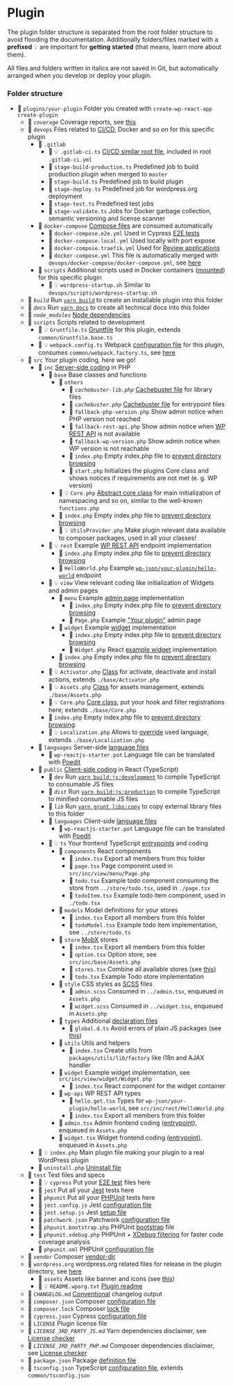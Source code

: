 # Plugin

The plugin folder structure is separated from the root folder structure to avoid flooding the documentation. Additionally folders/files marked with a **prefixed** 💡 are important for **getting started** (that means, learn more about them).

All files and folders written in italics are not saved in Git, but automatically arranged when you develop or deploy your plugin.

### Folder structure

-   📁 `plugins/your-plugin` Folder you created with `create-wp-react-app create-plugin`
    -   📁 _`coverage`_ Coverage reports, see [this](../../advanced/tests.md#coverage)
    -   📁 `devops` Files related to [CI/CD](../../gitlab-integration/predefined-pipeline.md), Docker and so on for this specific plugin
        -   📁 `.gitlab`
            -   📄 💡 `.gitlab-ci.ts` [CI/CD similar root file](../../gitlab-integration/predefined-pipeline.md), included in root `.gitlab-ci.yml`
            -   📄 `stage-build-production.ts` Predefined job to build production plugin when merged to `master`
            -   📄 `stage-build.ts` Predefined job to build plugin
            -   📄 `stage-deploy.ts` Predefined job for wordpress.org deployment
            -   📄 `stage-test.ts` Predefined test jobs
            -   📄 `stage-validate.ts` Jobs for Docker garbage collection, semantic versioning and license scanner
        -   📁 `docker-compose` [Compose files](https://docs.docker.com/compose/compose-file/) are consumed automatically
            -   📄 `docker-compose.e2e.yml` Used in Cypress [E2E tests](../../advanced/tests.md#e2e)
            -   📄 `docker-compose.local.yml` Used locally with port expose
            -   📄 `docker-compose.traefik.yml` Used for [Review applications](../../gitlab-integration/review-applications.md)
            -   📄 `docker-compose.yml` This file is automatically merged with `devops/docker-compose/docker-compose.yml`, see [here](../../advanced/extend-compose-webpack.md#docker-compose)
        -   📁 `scripts` Additional scripts used in Docker containers ([mounted](https://docs.docker.com/compose/compose-file/#volumes)) for this specific plugin
            -   📄 💡 `wordpress-startup.sh` Similar to `devops/scripts/wordpress-startup.sh`
    -   📁 _`build`_ Run [`yarn build`](../available-commands/plugin.md#build) to create an installable plugin into this folder
    -   📁 _`docs`_ Run [`yarn docs`](../available-commands/plugin.md#documentation) to create all technical docs into this folder
    -   📁 _`node_modules`_ [Node dependencies](https://docs.npmjs.com/files/folders.html#node-modules)
    -   📁 `scripts` Scripts related to development
        -   📄 💡 `Gruntfile.ts` [Gruntfile](https://gruntjs.com/sample-gruntfile) for this plugin, extends `common/Gruntfile.base.ts`
        -   📄 💡 `webpack.config.ts` Webpack [configuration file](https://webpack.js.org/configuration/) for this plugin, consumes `common/webpack.factory.ts`, see [here](../../advanced/extend-compose-webpack.md#webpack)
    -   📁 `src` Your plugin coding, here we go!
        -   📁 `inc` [Server-side coding](../../php-development/predefined-classes.md) in PHP
            -   📁 `base` Base classes and functions
                -   📁 `others`
                    -   📄 _`cachebuster-lib.php`_ [Cachebuster file](../../advanced/how-cachebuster-works.md#npm-dependency) for library files
                    -   📄 _`cachebuster.php`_ [Cachebuster file](../../advanced/how-cachebuster-works.md#entrypoints) for entrypoint files
                    -   📄 `fallback-php-version.php` Show admin notice when PHP version not reached
                    -   📄 `fallback-rest-api.php` Show admin notice when [WP REST API](https://developer.wordpress.org/rest-api/) is not available
                    -   📄 `fallback-wp-version.php` Show admin notice when WP version is not reachable
                    -   📄 `index.php` Empty index.php file to [prevent directory browsing](https://wordpress.stackexchange.com/q/114843/83335)
                    -   📄 `start.php` Initializes the plugins Core class and shows notices if requirements are not met (e. g. WP version)
                -   📄 💡 `Core.php` [Abstract core class](../../php-development/predefined-classes.md#core) for main initialization of namespacing and so on, similar to the well-known `functions.php`
                -   📄 `index.php` Empty index.php file to [prevent directory browsing](https://wordpress.stackexchange.com/q/114843/83335)
                -   📄 💡 `UtilsProvider.php` Make plugin relevant data available to composer packages, used in all your classes!
            -   📁 💡 `rest` Example [WP REST API](https://developer.wordpress.org/rest-api/) endpoint implementation
                -   📄 `index.php` Empty index.php file to [prevent directory browsing](https://wordpress.stackexchange.com/q/114843/83335)
                -   📄 `HelloWorld.php` Example [`wp-json/your-plugin/hello-world`](../../php-development/example-implementations.md#rest-endpoint) endpoint
            -   📁 💡 `view` View relevant coding like initialization of Widgets and admin pages
                -   📁 `menu` Example [admin page](https://developer.wordpress.org/reference/functions/add_menu_page/) implementation
                    -   📄 `index.php` Empty index.php file to [prevent directory browsing](https://wordpress.stackexchange.com/q/114843/83335)
                    -   📄 `Page.php` Example ["Your plugin"](../../php-development/example-implementations.md#menu-page) admin page
                -   📁 `widget` Example [widget](https://developer.wordpress.org/reference/hooks/widgets_init/) implementation
                    -   📄 `index.php` Empty index.php file to [prevent directory browsing](https://wordpress.stackexchange.com/q/114843/83335)
                    -   📄 `Widget.php` React [example widget](../../php-development/example-implementations.md#widget) implementation
                -   📄 `index.php` Empty index.php file to [prevent directory browsing](https://wordpress.stackexchange.com/q/114843/83335)
            -   📄 💡 `Activator.php` [Class](../../php-development/predefined-classes.md#activator) for activate, deactivate and install actions, extends `./base/Activator.php`
            -   📄 💡 `Assets.php` [Class](../../php-development/predefined-classes.md#assets) for assets management, extends `./base/Assets.php`
            -   📄 💡 `Core.php` [Core class](../../php-development/predefined-classes.md#core), put your hook and filter registrations here; extends `./base/Core.php`
            -   📄 `index.php` Empty index.php file to [prevent directory browsing](https://wordpress.stackexchange.com/q/114843/83335)
            -   📄 💡 `Localization.php` Allows to [override](../../php-development/predefined-classes.md#localization) used language, extends `./base/Localization.php`
        -   📁 `languages` Server-side [language files](../../php-development/localization.md)
            -   📄 `wp-reactjs-starter.pot` Language file can be translated with [Poedit](https://poedit.net/)
        -   📁 `public` [Client-side coding](../../typescript-development/utils-package.md) in React (TypeScript)
            -   📁 _`dev`_ Run [`yarn build:js:development`](../available-commands/plugin.md#build) to compile TypeScript to consumable JS files
            -   📁 _`dist`_ Run [`yarn build:js:production`](../available-commands/plugin.md#build) to compile TypeScript to minified consumable JS files
            -   📁 _`lib`_ Run [`yarn grunt libs:copy`](../available-commands/plugin.md#development) to copy external library files to this folder
            -   📁 `languages` Client-side [language files](../../typescript-development/localization.md)
                -   📄 `wp-reactjs-starter.pot` Language file can be translated with [Poedit](https://poedit.net/)
            -   📁 💡 `ts` Your frontend TypeScript [entrypoints](../../typescript-development/using-entrypoints.md) and coding
                -   📁 `components` React components
                    -   📄 `index.tsx` Export all members from this folder
                    -   📄 `page.tsx` Page component used in `src/inc/view/menu/Page.php`
                    -   📄 `todo.tsx` Example todo component consuming the store from `../store/todo.tsx`, used in `./page.tsx`
                    -   📄 `todoItem.tsx` Example todo item component, used in `./todo.tsx`
                -   📁 `models` Model definitions for your stores
                    -   📄 `index.tsx` Export all members from this folder
                    -   📄 `todoModel.tsx` Example todo item implementation, see `../store/todo.ts`
                -   📁 `store` [MobX](https://github.com/mobxjs/mobx) stores
                    -   📄 `index.tsx` Export all members from this folder
                    -   📄 `option.tsx` Option store, see `src/inc/base/Assets.php`
                    -   📄 `stores.tsx` Combine all available stores (see [this](https://mobx.js.org/best/store.html#combining-multiple-stores))
                    -   📄 `todo.tsx` Example Todo store implementation
                -   📁 `style` CSS styles as [SCSS](https://sass-lang.com/) files
                    -   📄 `admin.scss` Consumed in `../admin.tsx`, enqueued in `Assets.php`
                    -   📄 `widget.scss` Consumed in `../widget.tsx`, enqueued in `Assets.php`
                -   📁 `types` Additional [declaration files](https://www.typescriptlang.org/docs/handbook/declaration-files/introduction.html)
                    -   📄 `global.d.ts` Avoid errors of plain JS packages (see [this](https://git.io/JeMCt))
                -   📁 `utils` Utils and helpers
                    -   📄 `index.tsx` Create utils from `packages/utils/lib/factory` like i18n and AJAX handler
                -   📁 `widget` Example widget implementation, see `src/inc/view/widget/Widget.php`
                    -   📄 `index.tsx` React component for the widget container
                -   📁 `wp-api` WP REST API types
                    -   📄 `hello.get.tsx` Types for `wp-json/your-plugin/hello-world`, see `src/inc/rest/HelloWorld.php`
                    -   📄 `index.tsx` Export all members from this folder
                -   📄 `admin.tsx` Admin frontend coding ([entrypoint](../../typescript-development/using-entrypoints.md)), enqueued in `Assets.php`
                -   📄 `widget.tsx` Widget frontend coding ([entrypoint](../../typescript-development/using-entrypoints.md)), enqueued in `Assets.php`
        -   📄 💡 `index.php` Main plugin file making your plugin to a real WordPress plugin
        -   📄 `uninstall.php` [Uninstall file](https://developer.wordpress.org/plugins/plugin-basics/uninstall-methods/#method-2-uninstall-php)
    -   📁 `test` Test files and specs
        -   📁 💡 `cypress` Put your [E2E test](../../advanced/tests.md#e2e) files here
        -   📁 `jest` Put all your [Jest](../../advanced/tests.md#jest) tests here
        -   📁 `phpunit` Put all your [PHPUnit](../../advanced/tests.md#phpunit) tests here
        -   📄 `jest.config.js` Jest [configuration file](https://jestjs.io/docs/en/configuration)
        -   📄 `jest.setup.js` Jest [setup file](https://jestjs.io/docs/en/configuration#setupfiles-array)
        -   📄 `patchwork.json` Patchwork [configuration file](http://patchwork2.org/features/)
        -   📄 `phpunit.bootstrap.php` PHPUnit [bootstrap](https://phpunit.readthedocs.io/en/8.4/configuration.html) file
        -   📄 `phpunit.xdebug.php` PHPUnit + [XDebug filtering](<(https://xdebug.org/docs/code_coverage)>) for faster code coverage analysis
        -   📄 `phpunit.xml` PHPUnit [configuration file](https://phpunit.readthedocs.io/en/8.4/configuration.html)
    -   📁 _`vendor`_ Composer [vendor-dir](https://getcomposer.org/doc/06-config.md#vendor-dir)
    -   📁 `wordpress.org` wordpress.org related files for release in the plugin directory, see [here](../../gitlab-integration/deploy-wp-org.md)
        -   📁 `assets` Assets like banner and icons (see [this](https://developer.wordpress.org/plugins/wordpress-org/plugin-assets/))
        -   📄 💡 `README.wporg.txt` [Plugin readme](https://developer.wordpress.org/plugins/wordpress-org/how-your-readme-txt-works/)
    -   📄 `CHANGELOG.md` [Conventional](https://github.com/conventional-changelog/conventional-changelog) changelog output
    -   📄 `composer.json` Composer [configuration file](https://getcomposer.org/doc/04-schema.md)
    -   📄 `composer.lock` Composer [lock file](https://getcomposer.org/doc/01-basic-usage.md#installing-with-composer-lock)
    -   📄 `cypress.json` Cypress [configuration file](https://docs.cypress.io/guides/references/configuration.html#Options)
    -   📄 `LICENSE` Plugin license file
    -   📄 _`LICENSE_3RD_PARTY_JS.md`_ Yarn dependencies disclaimer, see [License checker](../../advanced/license-checker.md#javascript)
    -   📄 _`LICENSE_3RD_PARTY_PHP.md`_ Composer dependencies disclaimer, see [License checker](../../advanced/license-checker.md#php)
    -   📄 `package.json` Package [definition file](https://docs.npmjs.com/files/package.json)
    -   📄 `tsconfig.json` TypeScript [configuration file](https://www.typescriptlang.org/docs/handbook/tsconfig-json.html), extends `common/tsconfig.json`
